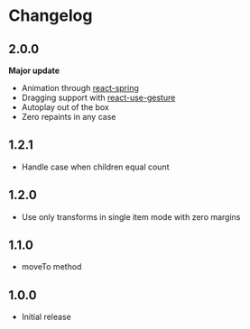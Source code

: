 # Changelog

## 2.0.0

**Major update**

- Animation through [react-spring](https://github.com/react-spring/react-spring)
- Dragging support with [react-use-gesture](https://github.com/react-spring/react-use-gesture)
- Autoplay out of the box
- Zero repaints in any case

## 1.2.1

- Handle case when children equal count

## 1.2.0

- Use only transforms in single item mode with zero margins

## 1.1.0

- moveTo method

## 1.0.0

- Initial release
